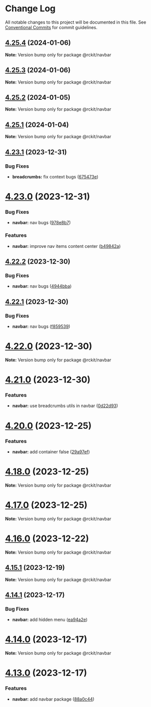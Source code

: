 # Change Log

All notable changes to this project will be documented in this file.
See [Conventional Commits](https://conventionalcommits.org) for commit guidelines.

## [4.25.4](https://github.com/lskjs/lskjs/compare/v4.25.3...v4.25.4) (2024-01-06)

**Note:** Version bump only for package @rckit/navbar





## [4.25.3](https://github.com/lskjs/lskjs/compare/v4.25.2...v4.25.3) (2024-01-06)

**Note:** Version bump only for package @rckit/navbar





## [4.25.2](https://github.com/lskjs/lskjs/compare/v4.25.1...v4.25.2) (2024-01-05)

**Note:** Version bump only for package @rckit/navbar





## [4.25.1](https://github.com/lskjs/lskjs/compare/v4.25.0...v4.25.1) (2024-01-04)

**Note:** Version bump only for package @rckit/navbar





## [4.23.1](https://github.com/lskjs/lskjs/compare/v4.23.0...v4.23.1) (2023-12-31)


### Bug Fixes

* **breadcrumbs:** fix context bugs ([675473e](https://github.com/lskjs/lskjs/commit/675473e3f7206c7490c3dd66278fefae116cc865))





# [4.23.0](https://github.com/lskjs/lskjs/compare/v4.22.2...v4.23.0) (2023-12-31)


### Bug Fixes

* **navbar:** nav bugs ([978e8b7](https://github.com/lskjs/lskjs/commit/978e8b7a2efa4ded7ffd2608af27002d08772281))


### Features

* **navbar:** improve nav items content center ([b49842a](https://github.com/lskjs/lskjs/commit/b49842a0a18ae1df38233d355cefdfee9a85df03))





## [4.22.2](https://github.com/lskjs/lskjs/compare/v4.22.1...v4.22.2) (2023-12-30)


### Bug Fixes

* **navbar:** nav bugs ([4944bba](https://github.com/lskjs/lskjs/commit/4944bbadf8bb3affe369643069ff55fb86a2df41))





## [4.22.1](https://github.com/lskjs/lskjs/compare/v4.22.0...v4.22.1) (2023-12-30)


### Bug Fixes

* **navbar:** nav bugs ([f859539](https://github.com/lskjs/lskjs/commit/f859539be028e901958b9c4f28dbe66eb9983198))





# [4.22.0](https://github.com/lskjs/lskjs/compare/v4.21.0...v4.22.0) (2023-12-30)

**Note:** Version bump only for package @rckit/navbar





# [4.21.0](https://github.com/lskjs/lskjs/compare/v4.20.0...v4.21.0) (2023-12-30)


### Features

* **navbar:** use breadcrumbs utils in navbar ([0d22d93](https://github.com/lskjs/lskjs/commit/0d22d930a52c8537d687b0d2f4d3cc086ef2d92a))





# [4.20.0](https://github.com/lskjs/lskjs/compare/v4.19.0...v4.20.0) (2023-12-25)


### Features

* **navbar:** add container false ([29a97ef](https://github.com/lskjs/lskjs/commit/29a97efd1614a61f2911b20b5716f74956d7fe3e))





# [4.18.0](https://github.com/lskjs/lskjs/compare/v4.17.0...v4.18.0) (2023-12-25)

**Note:** Version bump only for package @rckit/navbar





# [4.17.0](https://github.com/lskjs/lskjs/compare/v4.16.0...v4.17.0) (2023-12-25)

**Note:** Version bump only for package @rckit/navbar





# [4.16.0](https://github.com/lskjs/lskjs/compare/v4.15.1...v4.16.0) (2023-12-22)

**Note:** Version bump only for package @rckit/navbar





## [4.15.1](https://github.com/lskjs/lskjs/compare/v4.15.0...v4.15.1) (2023-12-19)

**Note:** Version bump only for package @rckit/navbar





## [4.14.1](https://github.com/lskjs/lskjs/compare/v4.14.0...v4.14.1) (2023-12-17)


### Bug Fixes

* **navbar:** add hidden menu ([ea94a2e](https://github.com/lskjs/lskjs/commit/ea94a2e5e94d58e611866aecd4ca6756b9d2e349))





# [4.14.0](https://github.com/lskjs/lskjs/compare/v4.13.0...v4.14.0) (2023-12-17)

**Note:** Version bump only for package @rckit/navbar





# [4.13.0](https://github.com/lskjs/lskjs/compare/v4.12.0...v4.13.0) (2023-12-17)


### Features

* **navbar:** add navbar package ([88a0c44](https://github.com/lskjs/lskjs/commit/88a0c44706c8bdf33e8009ba91e38a7c75cccee3))
